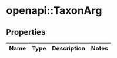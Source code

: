 # openapi::TaxonArg


## Properties
Name | Type | Description | Notes
------------ | ------------- | ------------- | -------------


